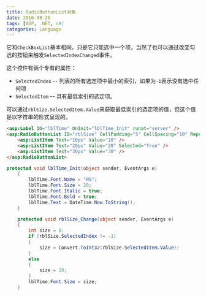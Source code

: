 ```yaml
---
title: RadioButtonList对象
date: 2016-08-26
tags: [ASP, .NET, c#]
categories: Language
---
```


它和`CheckBoxList`基本相同，只是它只能选中一个项，当然了也可以通过改变勾选的按钮来触发`SelectedIndexChanged`事件。

这个控件有俩个专有的属性：
- `SelectedIndex` -- 列表的所有选定项中最小的索引，如果为`-1`表示没有选中任何项
- `SelectedItem` -- 具有最低索引的选定项。

可以通过`rblSize.SelectedItem.Value`来获取最低索引的选定项的值，但这个值是以字符串的形式呈现的。

```aspx
<asp:Label ID="lblTime" OnInit="lblTime_Init" runat="server" />
<asp:RadioButtonList ID="rblSize" CellPadding="5" CellSpacing="10" RepeatDirection="Horizontal" RepeatLayout="Table" AutoPostBack="true" OnSelectedIndexChanged="rblSize_Change" runat="server">
    <asp:ListItem Text="10px" Value="10" />
    <asp:ListItem Text="20px" Value="20" Selected="True" />
    <asp:ListItem Text="30px" Value="30" />
</asp:RadioButtonList>
```

```cs
protected void lblTime_Init(object sender, EventArgs e)
    {
        lblTime.Font.Name = "MS";
        lblTime.Font.Size = 20;
        lblTime.Font.Italic = true;
        lblTime.Font.Bold = true;
        lblTime.Text = DateTime.Now.ToString();
    }

    protected void rblSize_Change(object sender, EventArgs e)
    {
        int size = 0;
        if (rblSize.SelectedIndex != -1)
        {
            size = Convert.ToInt32(rblSize.SelectedItem.Value);
        }
        else
        {
            size = 10;
        }
        lblTime.Font.Size = size;
    }
```

